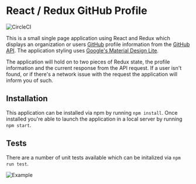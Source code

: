 # React / Redux GitHub Profile
![CircleCI](https://img.shields.io/circleci/project/github/RedSparr0w/node-csgo-parser.svg)

This is a small single page application using React and Redux which displays an organization or users [GitHub](https://github.com/) profile information from the [GitHub API](https://developer.github.com/v3/users/). The application styling uses [Google's Material Design Lite](https://getmdl.io/).

The application will hold on to two pieces of Redux state, the profile information and the current response from the API request. If a user isn't found, or if there's a network issue with the request the application will inform you of such.

## Installation
This application can be installed via npm by running `npm install`. Once installed you're able to launch the application in a local server by running `npm start`.

## Tests
There are a number of unit tests available which can be initalized via `npm run test`.

![Example](assets/app_example.gif)
